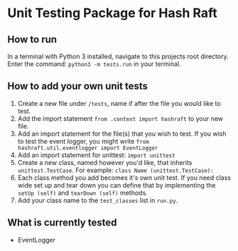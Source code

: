 # Unit Testing Package for Hash Raft

## How to run
In a terminal with Python 3 installed, navigate to this projects root directory. 
Enter the command: `python3 -m tests.run` in your terminal.

## How to add your own unit tests
1. Create a new file under `/tests`, name if after the file you would like to test.
2. Add the import statement `from .context import hashraft` to your new file.
3. Add an import statement for the file(s) that you wish to test. If you wish to test the event logger, you might write `from hashraft.util.eventlogger import EventLogger`
4. Add an import statement for unittest: `import unittest`
5. Create a new class, named however you'd like, that inherits `unittest.TestCase`. For example: `class Name (unittest.TestCase):`
6. Each class method you add becomes it's own unit test. If you need class wide set up and tear down you can define that by implementing the `setUp (self)` and `tearDown (self)` methods. 
7. Add your class name to the `test_classes` list in `run.py`.

## What is currently tested
- EventLogger
    